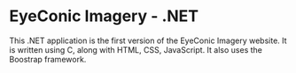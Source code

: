 # EyeConic Imagery - .NET
This .NET application is the first version of the EyeConic Imagery website. It is written using C, along with HTML, CSS, JavaScript. It also uses the Boostrap framework. 
